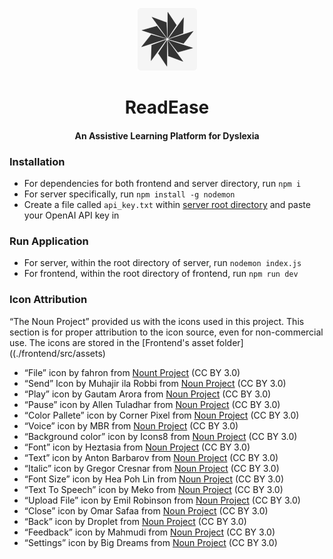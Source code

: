 <p align="center"><img src="res/icon.png"></p> 
<h1 align="center"><b>ReadEase</b></h1>
<h4 align="center">An Assistive Learning Platform for Dyslexia</h4>

### Installation
- For dependencies for both frontend and server directory, run `npm i`
- For server specifically, run `npm install -g nodemon`
- Create a file called `api_key.txt` within [server root directory](server) and paste your OpenAI API key in

### Run Application
- For server, within the root directory of server, run `nodemon index.js`
- For frontend, within the root directory of frontend, run `npm run dev`

### Icon Attribution
“The Noun Project” provided us with the icons used in this project. This section is for proper attribution to the icon source, even for non-commercial use. The icons are stored in the [Frontend's asset folder]((./frontend/src/assets)

* “File” icon by fahron from [Nount Project](https://thenounproject.com/icon/file-3946982/) (CC BY 3.0) 
* “Send” Icon by Muhajir ila Robbi from [Noun Project](https://thenounproject.com/icon/send-2498628/) (CC BY 3.0) 
* “Play” icon by Gautam Arora from [Noun Project](https://thenounproject.com/icon/play-654632/) (CC BY 3.0)
* “Pause” icon by Allen Tuladhar from [Noun Project](https://thenounproject.com/icon/pause-7368336/) (CC BY 3.0)
* “Color Pallete” icon by Corner Pixel from [Noun Project](https://thenounproject.com/icon/color-pallete-7247491/) (CC BY 3.0)
* “Voice” icon by MBR from [Noun Project](https://thenounproject.com/icon/voice-7289819/) (CC BY 3.0)
* “Background color” icon by Icons8 from [Noun Project](https://thenounproject.com/icon/background-color-61592/) (CC BY 3.0)
* “Font” icon by Heztasia from [Noun Project](https://thenounproject.com/icon/font-5624088/) (CC BY 3.0)
* “Text” icon by Anton Barbarov from [Noun Project](https://thenounproject.com/icon/text-1264508/) (CC BY 3.0)
* “Italic” icon by Gregor Cresnar from [Noun Project](https://thenounproject.com/icon/italic-5035767/) (CC BY 3.0)
* “Font Size” icon by Hea Poh Lin from [Noun Project](https://thenounproject.com/icon/font-size-591141/) (CC BY 3.0)
* “Text To Speech” icon by Meko from [Noun Project](https://thenounproject.com/icon/text-to-speech-5265812/) (CC BY 3.0)
* “Upload File” icon by Emil Robinson from [Noun Project](https://thenounproject.com/icon/upload-file-3972490/) (CC BY 3.0)
* “Close” icon by Omar Safaa from [Noun Project](https://thenounproject.com/icon/back-7371697/) (CC BY 3.0)
* “Back” icon by Droplet from [Noun Project](https://thenounproject.com/icon/close-2389681/) (CC BY 3.0)
* “Feedback” icon by Mahmudi from [Noun Project](https://thenounproject.com/icon/feedback-7334913/) (CC BY 3.0)
* “Settings” icon by Big Dreams from [Noun Project](https://thenounproject.com/icon/settings-7362599/) (CC BY 3.0)
